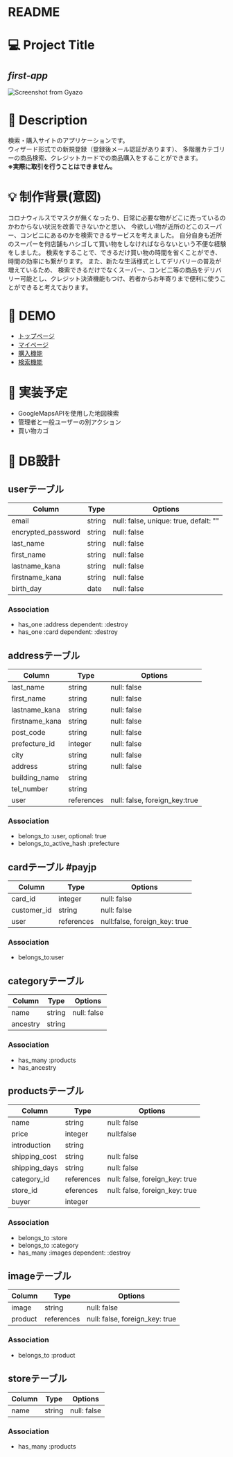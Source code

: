 # README


# 💻 Project Title
## *first-app*
![Screenshot from Gyazo](https://i.gyazo.com/7f87ee93f4a7c0d4852f2b20c525110b.jpg)


# 💬 Description
  検索・購入サイトのアプリケーションです。  
  ウィザード形式での新規登録（登録後メール認証があります）、
  多階層カテゴリーの商品検索、クレジットカードでの商品購入をすることができます。  
  **※実際に取引を行うことはできません。**


# 💡 制作背景(意図)
コロナウィルスでマスクが無くなったり、日常に必要な物がどこに売っているのかわからない状況を改善できないかと思い、
今欲しい物が近所のどこのスーパー、コンビニにあるのかを検索できるサービスを考えました。
自分自身も近所のスーパーを何店舗もハシゴして買い物をしなければならないという不便な経験をしました。
検索をすることで、できるだけ買い物の時間を省くことができ、時間の効率にも繋がります。
また、新たな生活様式としてデリバリーの普及が増えているため、
検索できるだけでなくスーパー、コンビ二等の商品をデリバリー可能とし、クレジット決済機能もつけ、若者からお年寄りまで便利に使うことができると考えております。


# 👀 DEMO
- [トップページ](https://i.gyazo.com/b7c61cc43f877b8e67c03dd4445e9342.mp4)
- [マイページ](https://i.gyazo.com/9a6ce6339f3e6f92b8007b814c9187d0.mp4)
- [購入機能](https://i.gyazo.com/04766f8c75e66c8c544431065768f2cd.mp4)
- [検索機能](https://i.gyazo.com/acac8220b6632e1d61512146489b51c1.mp4)


# 💪 実装予定
- GoogleMapsAPIを使用した地図検索
- 管理者と一般ユーザーの別アクション
- 買い物カゴ


# 🎨 DB設計

## userテーブル
|Column|Type|Options|
|------|----|-------|
|email|string|null: false, unique: true, defalt: ""|
|encrypted_password|string|null: false|default: ""｜
|last_name|string|null: false|
|first_name|string|null: false|
|lastname_kana|string|null: false|
|firstname_kana|string|null: false|
|birth_day|date|null: false|

### Association
 - has_one :address dependent: :destroy
 - has_one :card dependent: :destroy


## addressテーブル
|Column|Type|Options|
|------|----|-------|
|last_name|string|null: false|
|first_name|string|null: false|
|lastname_kana|string|null: false|
|firstname_kana|string|null: false|
|post_code|string|null: false|
|prefecture_id|integer|null: false|
|city|string|null: false|
|address|string|null: false|
|building_name|string|
|tel_number|string|
|user|references|null: false, foreign_key:true|

### Association
 - belongs_to :user, optional: true
 - belongs_to_active_hash :prefecture


## cardテーブル #payjp
|Column|Type|Options|
|------|----|-------|
|card_id|integer|null: false|
|customer_id|string|null: false|
|user|references|null:false, foreign_key: true|

### Association
 - belongs_to:user


## categoryテーブル
|Column|Type|Options|
|------|----|-------|
|name|string|null: false|
|ancestry|string|

### Association
 - has_many :products
 - has_ancestry


##  productsテーブル
|Column|Type|Options|
|------|----|-------|
|name|string|null: false|
|price|integer|null:false|
|introduction|string|
|shipping_cost|string|null: false|
|shipping_days|string|null: false|
|category_id|references|null: false, foreign_key: true
|store_id|eferences|null: false, foreign_key: true|
|buyer|integer|

### Association
 - belongs_to :store
 - belongs_to :category
 - has_many :images dependent: :destroy


## imageテーブル
|Column|Type|Options|
|------|----|-------|
|image|string|null: false|
|product|references|null: false, foreign_key: true|

### Association
 - belongs_to :product


## storeテーブル
|Column|Type|Options|
|------|----|-------|
|name|string|null: false|

### Association
 - has_many :products
